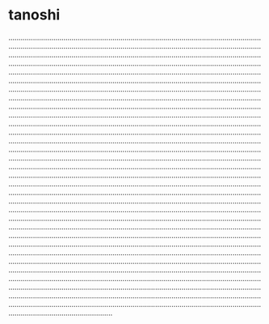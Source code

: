 # tanoshi

...................................................................................................................................................................................................................................................................................................................................................................................................................................................................................................................................................................................................................................................................................................................................................................................................................................................................................................................................................................................................................................................................................................................................................................................................................................................................................................................................................................................................................................................................................................................................................................................................................................................................................................................................................................................................................................................................................................................................................................................................................................................................................................................................................................................................................................................................................................................................................................................................................................................................................................................................................................................................................................................................................................................................................................................................................................................................................................................................................................................................................................................................................................................................................................................................................................................................................................................................................................................................................................................................................................................................................................................................................................................................................................................................................................................................................................................................................................................................................................................................................................................................................................................................................................................
